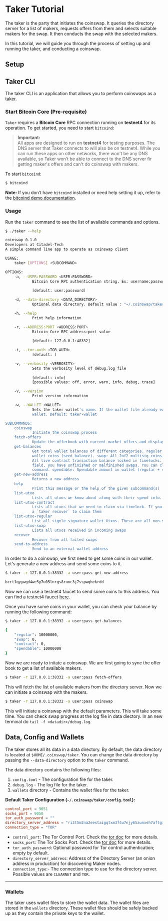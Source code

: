 # Taker Tutorial

The taker is the party that initiates the coinswap. It queries the directory server for a list of makers, requests offers from them and selects suitable makers for the swap. It then conducts the swap with the selected makers.

In this tutorial, we will guide you through the process of setting up and running the taker, and conducting a coinswap.

## Setup


## Taker CLI

The taker CLI is an application that allows you to perform coinswaps as a taker.

### Start Bitcoin Core (Pre-requisite)

`Taker` requires a **Bitcoin Core** RPC connection running on **testnet4** for its operation. To get started, you need to start `bitcoind`:

> **Important:**  
> All apps are designed to run on **testnet4** for testing purposes. The DNS server that Taker connects to will also be on testnet4. While you can run these apps on other networks, there won't be any DNS available, so Taker won’t be able to connect to the DNS server fir getting maker's offers and can't do coinswap with makers.

To start `bitcoind`:

```bash
$ bitcoind
```

**Note:** If you don’t have `bitcoind` installed or need help setting it up, refer to the [bitcoind demo documentation](./bitcoind.md).


### Usage

Run the `taker` command to see the list of available commands and options.

```sh
$ ./taker --help

coinswap 0.1.0
Developers at Citadel-Tech
A simple command line app to operate as coinswap client

USAGE:
    taker [OPTIONS] <SUBCOMMAND>

OPTIONS:
    -a, --USER:PASSWORD <USER:PASSWORD>
            Bitcoin Core RPC authentication string. Ex: username:password
            
            [default: user:password]

    -d, --data-directory <DATA_DIRECTORY>
            Optional data directory. Default value : "~/.coinswap/taker"

    -h, --help
            Print help information

    -r, --ADDRESS:PORT <ADDRESS:PORT>
            Bitcoin Core RPC address:port value
            
            [default: 127.0.0.1:48332]

    -t, --tor-auth <TOR_AUTH>
            [default: ]

    -v, --verbosity <VERBOSITY>
            Sets the verbosity level of debug.log file
            
            [default: info]
            [possible values: off, error, warn, info, debug, trace]

    -V, --version
            Print version information

    -w, --WALLET <WALLET>
            Sets the taker wallet's name. If the wallet file already exists, it will load that
            wallet. Default: taker-wallet

SUBCOMMANDS:
    coinswap
            Initiate the coinswap process
    fetch-offers
            Update the offerbook with current market offers and display them
    get-balances
            Get total wallet balances of different categories. regular: All single signature regular
            wallet coins (seed balance). swap: All 2of2 multisig coins received in swaps. contract:
            All live contract transaction balance locked in timelocks. If you see value in this
            field, you have unfinished or malfinished swaps. You can claim them back with recover
            command. spendable: Spendable amount in wallet (regular + swap balance)
    get-new-address
            Returns a new address
    help
            Print this message or the help of the given subcommand(s)
    list-utxo
            Lists all utxos we know about along with their spend info. This is useful for debugging
    list-utxo-contract
            Lists all utxos that we need to claim via timelock. If you see entries in this list, do
            a `taker recover` to claim them
    list-utxo-regular
            List all signle signature wallet Utxos. These are all non-swap regular wallet utxos
    list-utxo-swap
            Lists all utxos received in incoming swaps
    recover
            Recover from all failed swaps
    send-to-address
            Send to an external wallet address
```

In order to do a coinswap, we first need to get some coins in our wallet. Let's generate a new address and send some coins to it.

```sh
$ taker -r 127.0.0.1:38332 -a user:pass get-new-address

bcrt1qyywgd4we5y7u05lnrgs8runc3j7sspwqhekrdd
```

Now we can use a testnet4 faucet to send some coins to this address. You can find a testnet4 faucet [here](https://mempool.space/testnet4/faucet).

Once you have some coins in your wallet, you can check your balance by running the following command:

```sh
$ taker -r 127.0.0.1:38332 -a user:pass get-balances

{
    "regular": 10000000,
    "swap": 0,
    "contract": 0,
    "spendable": 10000000
}
```

Now we are ready to initate a coinswap. We are first going to sync the offer book to get a list of available makers.

```sh
$ taker -r 127.0.0.1:38332 -a user:pass fetch-offers
```

This will fetch the list of available makers from the directory server. Now we can initiate a coinswap with the makers.

```sh
$ taker -r 127.0.0.1:38332 -a user:pass coinswap
```

This will initiate a coinswap with the default parameters. This will take some time. You can check swap progress at the log file in data diectory. In an new terminal do `tail -f <datadir>/debug.log`.

## Data, Config and Wallets

The taker stores all its data in a data directory. By default, the data directory is located at `$HOME/.coinswap/taker`. You can change the data directory by passing the `--data-directory` option to the `taker` command.

The data directory contains the following files:

1. `config.toml` - The configuration file for the taker.
2. `debug.log` - The log file for the taker.
3. `wallets` directory - Contains the wallet files for the taker.


**Default Taker Configuration (`~/.coinswap/taker/config.toml`):**

```toml
control_port = 9051
socks_port = 9050
tor_auth_password = ""
directory_server_address = "ri3t5m2na2eestaigqtxm3f4u7njy65aunxeh7aftgid3bdeo3bz65qd.onion:8080"
connection_type = "TOR"

```
 
- `control_port`: The Tor Control Port. Check the [tor doc](tor.md) for more details.
- `socks_port`: The Tor Socks Port.  Check the [tor doc](tor.md) for more details.
- `tor_auth_password`: Optional password for Tor control authentication; empty by default.
- `directory_server_address`: Address of the Directory Server (an onion address in production) for discovering Maker nodes.
- `connection_type`:- The connection type to use for the directory server. Possible values are `CLEARNET` and `TOR`.

---
### Wallets

The taker uses wallet files to store the wallet data. The wallet files are stored in the `wallets` directory. These wallet files should be safely backed up as they contain the private keys to the wallet.
